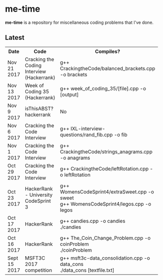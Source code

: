 # me-time
<b>me-time</b> is a repository for miscellaneous coding problems that I've done.

## Latest

<table>
  <tr>
    <th>Date</th>
    <th>Code</th>
    <th>Compiles?</th>
    <th>Notes</th>
  </tr>
  <tr>
    <td>Nov 21 2017</td>
    <td>Cracking the Coding Interview (Hackerrank)</td>
    <td>g++ CrackingtheCode/balanced_brackets.cpp -o brackets </td>
    <td>Hackerrank</td>
  </tr>
  <tr>
    <td>Nov 13 2017</td>
    <td>Week of Coding 35 (Hackerrank)</td>
    <td>g++ week_of_coding_35/[file].cpp -o [output] </td>
    <td>Hackerrank contest questions</td>
  </tr>
  <tr>
    <td>Nov 9 2017</td>
    <td>isThisABST? hackerrank</td>
    <td>No </td>
    <td>No main() fn included</td>
  </tr>
  <tr>
    <td>Nov 6 2017</td>
    <td>Cracking the Code Interview</td>
    <td>g++ IXL-interview-questions/rand_fib.cpp -o fib</td>
    <td>Source: Glassdoor reviews</td>
  </tr>
  <tr>
    <td>Nov 1 2017</td>
    <td>Cracking the Code Interview</td>
    <td>g++ CrackingtheCode/strings_anagrams.cpp -o anagrams</td>
    <td>Archived code sprint practice</td>
  </tr>
  <tr>
    <td>Oct 29 2017</td>
    <td>Cracking the Code Interview</td>
    <td>g++ CrackingtheCode/leftRotation.cpp -o leftRotation</td>
    <td>Archived code sprint practice</td>
  </tr>
  <tr>
    <td>Oct 23 2017</td>
    <td>HackerRank - University CodeSprint 3</td>
    <td>g++ WomensCodeSprint4/extraSweet.cpp -o sweet </br>g++ WomensCodeSprint4/legos.cpp -o legos</td>
    <td>Archived code sprint practice</td>
  </tr>
  <tr>
    <td>Oct 17 2017</td>
    <td>HackerRank</td>
    <td>g++ candies.cpp -o candies</br>./candies </td>
    <td></td>
  </tr>
  <tr>
    <td>Oct 16 2017</td>
    <td>HackerRank</td>
    <td>g++ The_Coin_Change_Problem.cpp -o coinProblem</br>./coinProblem </td>
    <td></td>
  </tr>
  <tr>
    <td>Sept 15 2017</td>
    <td>MSFT3C 2017 competition</td>
    <td>g++ msft3c-data_consolidation.cpp -o data_cons</br>./data_cons [textfile.txt]
    </td>
    <td>written in C++</td>
  </tr>

</table>

